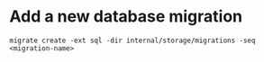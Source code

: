 # Add a new database migration

    migrate create -ext sql -dir internal/storage/migrations -seq <migration-name>


